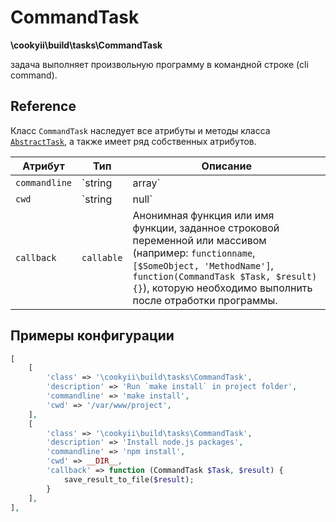 CommandTask
===========

**\cookyii\build\tasks\CommandTask**

задача выполняет произвольную программу в командной строке (cli command).

Reference
---------

Класс `CommandTask` наследует все атрибуты и методы класса [`AbstractTask`][], а также имеет ряд собственных атрибутов.

| Атрибут | Тип | Описание | 
| ------- | --- | -------- |
| `commandline` | `string|array` | Одна команда или массик команд, которые необходимо выполнить в cli. |
| `cwd` | `string|null` | Путь директории, в которой необходимо выполнить команду. |
| `callback` | `callable` | Анонимная функция или имя функции, заданное строковой переменной или массивом (например: `functionname`, `[$SomeObject, 'MethodName']`, `function(CommandTask $Task, $result){}`), которую необходимо выполнить после отработки программы. |

Примеры конфигурации
--------------------
```php
[
    [
        'class' => '\cookyii\build\tasks\CommandTask',
        'description' => 'Run `make install` in project folder',
        'commandline' => 'make install',
        'cwd' => '/var/www/project',
    ],
    [
        'class' => '\cookyii\build\tasks\CommandTask',
        'description' => 'Install node.js packages',
        'commandline' => 'npm install',
        'cwd' => __DIR__,
        'callback' => function (CommandTask $Task, $result) {
            save_result_to_file($result);
        }
    ],
],
```

[`AbstractTask`]: 02-reference-abstract-task.md